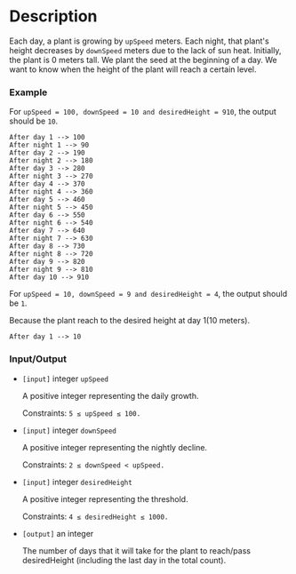 # Description

Each day, a plant is growing by `upSpeed` meters. Each night, that plant's height decreases by `downSpeed` meters due to the lack of sun heat. Initially, the plant is 0 meters tall. We plant the seed at the beginning of a day. We want to know when the height of the plant will reach a certain level.

### Example

For `upSpeed = 100, downSpeed = 10 and desiredHeight = 910`, the output should be `10`.

```
After day 1 --> 100
After night 1 --> 90
After day 2 --> 190
After night 2 --> 180
After day 3 --> 280
After night 3 --> 270
After day 4 --> 370
After night 4 --> 360
After day 5 --> 460
After night 5 --> 450
After day 6 --> 550
After night 6 --> 540
After day 7 --> 640
After night 7 --> 630
After day 8 --> 730
After night 8 --> 720
After day 9 --> 820
After night 9 --> 810
After day 10 --> 910

```

For `upSpeed = 10, downSpeed = 9 and desiredHeight = 4`, the output should be `1`.

Because the plant reach to the desired height at day 1(10 meters).

```
After day 1 --> 10

```

### Input/Output

- `[input]` integer `upSpeed`

  A positive integer representing the daily growth.

  Constraints: `5 ≤ upSpeed ≤ 100.`

- `[input]` integer `downSpeed`

  A positive integer representing the nightly decline.

  Constraints: `2 ≤ downSpeed < upSpeed.`

- `[input]` integer `desiredHeight`

  A positive integer representing the threshold.

  Constraints: `4 ≤ desiredHeight ≤ 1000.`

- `[output]` an integer

  The number of days that it will take for the plant to reach/pass desiredHeight (including the last day in the total count).
